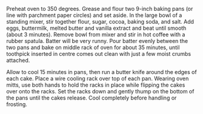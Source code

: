 Preheat oven to 350 degrees. Grease and flour two 9-inch baking pans (or line with parchment paper circles) and set aside.
In the large bowl of a standing mixer, stir together flour, sugar, cocoa, baking soda, and salt. Add eggs, buttermilk, melted butter and vanilla extract and beat until smooth (about 3 minutes). Remove bowl from mixer and stir in hot coffee with a rubber spatula. Batter will be very runny.
Pour batter evenly between the two pans and bake on middle rack of oven for about 35 minutes, until toothpick inserted in centre comes out clean with just a few moist crumbs attached.

Allow to cool 15 minutes in pans, then run a butter knife around the edges of each cake. Place a wire cooling rack over top of each pan. Wearing oven mitts, use both hands to hold the racks in place while flipping the cakes over onto the racks. Set the racks down and gently thump on the bottom of the pans until the cakes release. Cool completely before handling or frosting. 